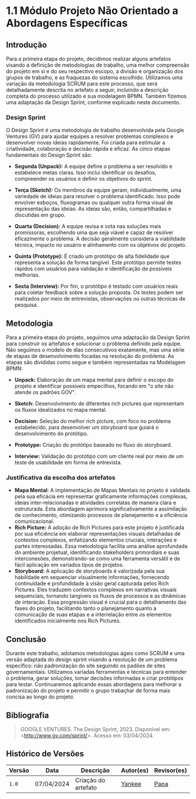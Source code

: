 # 1.1 Módulo Projeto Não Orientado a Abordagens Específicas

## Introdução

Para a primeira etapa do projeto, decidimos realizar alguns artefatos visando a definição de metodologias de trabalho, uma melhor compreensão do projeto em si e do seu respectivo escopo, a divisão e organização dos grupos de trabalho, e as fraquezas do sistema escolhido. Utilizamos uma variação da metodologia SCRUM para este processo, que será detalhadamente descrita no artefato a seguir, incluindo a descrição completa do processo utilizado e sua modelagem BPMN. Também fizemos uma adaptação da Design Sprint, conforme explicado neste documento.

### Design Sprint

O Design Sprint é uma metodologia de trabalho desenvolvida pela Google Ventures (GV) para ajudar equipes a resolver problemas complexos e desenvolver novas ideias rapidamente. Foi criada para estimular a criatividade, colaboração e decisão rápida e eficaz. As cinco etapas fundamentais do Design Sprint são:

- **Segunda (Unpack):** A equipe define o problema a ser resolvido e estabelece metas claras. Isso inclui identificar os desafios, compreender os usuários e definir os objetivos do sprint.
  
- **Terça (Sketch):** Os membros da equipe geram, individualmente, uma variedade de ideias para resolver o problema identificado. Isso pode envolver esboços, fluxogramas ou qualquer outra forma visual de representação das ideias. As ideias são, então, compartilhadas e discutidas em grupo.
  
- **Quarta (Decision):** A equipe revisa e vota nas soluções mais promissoras, escolhendo uma que seja viável e capaz de resolver eficazmente o problema. A decisão geralmente considera a viabilidade técnica, impacto no usuário e alinhamento com os objetivos do projeto.
  
- **Quinta (Prototype):** É criado um protótipo de alta fidelidade que representa a solução de forma tangível. Este protótipo permite testes rápidos com usuários para validação e identificação de possíveis melhorias.
  
- **Sexta (Interview):** Por fim, o protótipo é testado com usuários reais para coletar feedback sobre a solução proposta. Os testes podem ser realizados por meio de entrevistas, observações ou outras técnicas de pesquisa.

## Metodologia

Para a primeira etapa do projeto, seguimos uma adaptação da Design Sprint para construir os artefatos e solucionar o problema definido pela equipe. Não seguimos o modelo de dias consecutivos exatamente, mas uma série de etapas de desenvolvimento focadas na resolução do problema. As etapas são divididas como segue e também representadas na Modelagem BPMN:

- **Unpack:** Elaboração de um mapa mental para definir o escopo do projeto e identificar possíveis empecilhos, focando em "o site não atende os padrões GOV".
  
- **Sketch:** Desenvolvimento de diferentes rich pictures que representam os fluxos idealizados no mapa mental.

- **Decision:** Seleção do melhor rich picture, com foco no problema estabelecido, para desenvolver um storyboard que guiará o desenvolvimento do protótipo.

- **Prototype:** Criação do protótipo baseado no fluxo do storyboard.

- **Interview:** Validação do protótipo com um cliente real por meio de um teste de usabilidade em forma de entrevista.

### Justificativa da escolha dos artefatos

- **Mapa Mental:** A implementação de Mapas Mentais no projeto é validada pela sua eficácia em representar graficamente informações complexas, ideias inter-relacionadas e atividades correlatas de maneira clara e estruturada. Esta abordagem aprimora significativamente a assimilação de conhecimento, otimizando processos de planejamento e a eficiência comunicacional.
- **Rich Picture:** A adoção de Rich Pictures para este projeto é justificada por sua eficiência em elaborar representações visuais detalhadas de contextos complexos, enfatizando elementos cruciais, interações e partes interessadas. Essa metodologia facilita uma análise aprofundada do ambiente projetual, identificando stakeholders primordiais e suas interconexões, demonstrando-se como uma ferramenta versátil e de fácil aplicação em variados tipos de projetos.
- **Storyboard:** A aplicação de storyboards é valorizada pela sua habilidade em sequenciar visualmente informações, fornecendo continuidade e profundidade à visão geral capturada pelos Rich Pictures. Eles traduzem contextos complexos em narrativas visuais sequenciais, tornando tangíveis os fluxos de processos e as dinâmicas de interação. Essa progressão visual é crucial para o detalhamento das fases do projeto, facilitando tanto o planejamento quanto a comunicação de suas etapas e a interrelação entre os elementos identificados inicialmente nos Rich Pictures.

## Conclusão

Durante este trabalho, adotamos metodologias ágeis como SCRUM e uma versão adaptada do design sprint visando a resolução de um problema específico: não padronização do site seguindo os padões de sites governamentais. Utilizamos variadas ferramentas e técnicas para entender o problema, gerar soluções, tomar decisões informadas e criar protótipos para testar. Continuaremos aplicando essas abordagens para melhorar a padronização do projeto e permitir o grupo trabaçhar de forma mais concisa ao longo do projeto.

## Bibliografia

> GOOGLE VENTURES. The Design Sprint, 2023. Disponível em: <<http://www.gv.com/sprint/>>. Acesso em: 03/04/2024.

## Histórico de Versões

Versão  | Data | Descrição | Autor(es) | Revisor(es)
-------- | ------ | ------ | ---------- | ----------
`1.0` | 07/04/2024 | Criação do artefato  | [Yankee](../../Subgrupos/Yankee.md)  | [Papa](../../Subgrupos/Papa.md) 